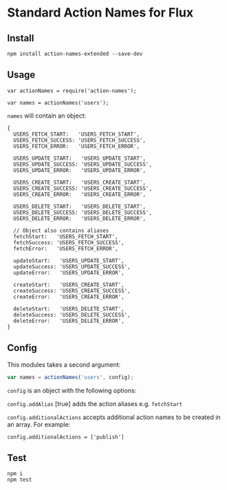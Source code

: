 # Standard Action Names for Flux

## Install

```
npm install action-names-extended --save-dev
```

## Usage

```
var actionNames = require('action-names');

var names = actionNames('users');
```

`names` will contain an object:

```
{
  USERS_FETCH_START:   'USERS_FETCH_START',
  USERS_FETCH_SUCCESS: 'USERS_FETCH_SUCCESS',
  USERS_FETCH_ERROR:   'USERS_FETCH_ERROR',

  USERS_UPDATE_START:   'USERS_UPDATE_START',
  USERS_UPDATE_SUCCESS: 'USERS_UPDATE_SUCCESS',
  USERS_UPDATE_ERROR:   'USERS_UPDATE_ERROR',

  USERS_CREATE_START:   'USERS_CREATE_START',
  USERS_CREATE_SUCCESS: 'USERS_CREATE_SUCCESS',
  USERS_CREATE_ERROR:   'USERS_CREATE_ERROR',

  USERS_DELETE_START:   'USERS_DELETE_START',
  USERS_DELETE_SUCCESS: 'USERS_DELETE_SUCCESS',
  USERS_DELETE_ERROR:   'USERS_DELETE_ERROR',

  // Object also contains aliases
  fetchStart:   'USERS_FETCH_START',
  fetchSuccess: 'USERS_FETCH_SUCCESS',
  fetchError:   'USERS_FETCH_ERROR',

  updateStart:   'USERS_UPDATE_START',
  updateSuccess: 'USERS_UPDATE_SUCCESS',
  updateError:   'USERS_UPDATE_ERROR',

  createStart:   'USERS_CREATE_START',
  createSuccess: 'USERS_CREATE_SUCCESS',
  createError:   'USERS_CREATE_ERROR',

  deleteStart:   'USERS_DELETE_START',
  deleteSuccess: 'USERS_DELETE_SUCCESS',
  deleteError:   'USERS_DELETE_ERROR',
}
```

## Config

This modules takes a second argument:

```js
var names = actionNames('users', config);
```

`config` is an object with the following options:

`config.addAlias` [true] adds the action aliases e.g. `fetchStart`

`config.additionalActions` accepts additional action names to be
created in an array. For example:

`config.additionalActions = ['publish']`

## Test

```
npm i
npm test
```
